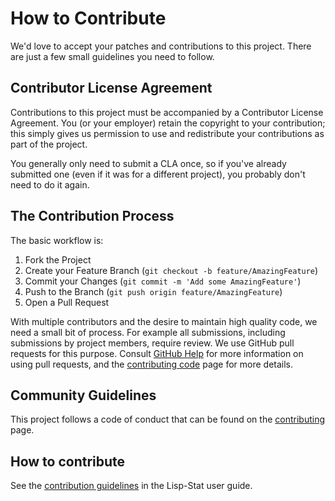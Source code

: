 # How to Contribute

We'd love to accept your patches and contributions to this project. There are
just a few small guidelines you need to follow.

## Contributor License Agreement

Contributions to this project must be accompanied by a Contributor License
Agreement. You (or your employer) retain the copyright to your contribution;
this simply gives us permission to use and redistribute your contributions as
part of the project.

You generally only need to submit a CLA once, so if you've already submitted one
(even if it was for a different project), you probably don't need to do it
again.

## The Contribution Process

The basic workflow is:

1. Fork the Project
2. Create your Feature Branch (`git checkout -b feature/AmazingFeature`)
3. Commit your Changes (`git commit -m 'Add some AmazingFeature'`)
4. Push to the Branch (`git push origin feature/AmazingFeature`)
5. Open a Pull Request

With multiple contributors and the desire to maintain high quality
code, we need a small bit of process. For example all submissions,
including submissions by project members, require review. We use
GitHub pull requests for this purpose. Consult [GitHub
Help](https://help.github.com/articles/about-pull-requests/) for more
information on using pull requests, and the [contributing
code](https://lisp-stat.dev/docs/contributing/code/) page for more
details.

## Community Guidelines

This project follows a code of conduct that can be found on the
[contributing](https://www.lisp-stat.dev/docs/contributing/) page.

## How to contribute

See the [contribution
guidelines](https://www.lisp-stat.dev/docs/contributing/)
in the Lisp-Stat user guide.
